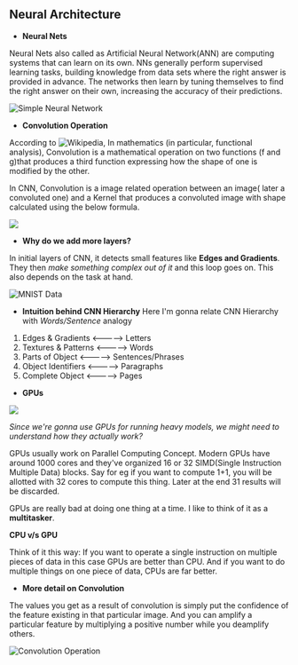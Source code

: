 ## Neural Architecture

* **Neural Nets**

Neural Nets also called as Artificial Neural Network(ANN) are computing systems that can learn on its own. NNs generally perform supervised learning tasks, building knowledge from data sets where the right answer is provided in advance. The networks then learn by tuning themselves to find the right answer on their own, increasing the accuracy of their predictions.


![Simple Neural Network](https://miro.medium.com/max/1063/0*u-AnjlGU9IxM5_Ju.png)



* **Convolution Operation**

According to ![Wikipedia](https://en.wikipedia.org/wiki/Convolution), In mathematics (in particular, functional analysis), Convolution is a mathematical operation on two functions (f and g)that produces a third function expressing how the shape of one is modified by the other.

In CNN, Convolution is a image related operation between an image( later a convoluted one) and a Kernel that produces a convoluted image with shape calculated using the below formula.

![](https://miro.medium.com/max/660/0*_r70kZaBlXSyZzz5.)



* **Why do we add more layers?** 
 
In initial layers of CNN, it detects small features like **Edges and Gradients**. They then *make something complex out of it* and this loop goes on. This also depends on the task at hand. 

![MNIST Data](https://external-preview.redd.it/Dhrpp8M4X9BpyFOKGpD6uxl2aFRC3fBS-akgcZ2cxYw.gif?format=png8&s=8a9143099e235e11018e7adcadcb7b7973f5e4c1)


* **Intuition behind CNN Hierarchy**
Here I'm gonna relate CNN Hierarchy with *Words/Sentence* analogy

 1. Edges & Gradients   <----->  Letters
 2. Textures & Patterns <----->  Words
 3. Parts of Object     <----->  Sentences/Phrases
 4. Object Identifiers  <----->  Paragraphs
 5. Complete Object     <----->  Pages
 
 
 * **GPUs**
 
 ![](https://encrypted-tbn0.gstatic.com/images?q=tbn%3AANd9GcQKZSnL0Wmsbq4THsaOHxIxyOa0FYulCN5t3UUwNWfVrIWNqdQf&usqp=CAU)
 

 *Since we're gonna use GPUs for running heavy models, we might need to understand how they actually work?*
 
 GPUs usually work on Parallel Computing Concept. Modern GPUs have around 1000 cores and they've organized 16 or 32 SIMD(Single Instruction Multiple Data) blocks. Say for eg if you want to compute 1+1, you will be allotted with 32 cores to compute this thing. Later at the end 31 results will be discarded.  
 
GPUs are really bad at doing one thing at a time. I like to think of it as a **multitasker**.

**CPU v/s GPU**

Think of it this way: If you want to operate a single instruction on multiple pieces of data in this case GPUs are better than CPU. And if you want to do multiple things on one piece of data, CPUs are far better.


* **More detail on Convolution**


The values you get as a result of convolution is simply put the confidence of the feature existing in that particular image. And you can amplify a particular feature by multiplying a positive number while you deamplify others. 

![Convolution Operation](https://miro.medium.com/max/3412/1*xBkRA7cVyXGHIrtngV3qlg.png)
